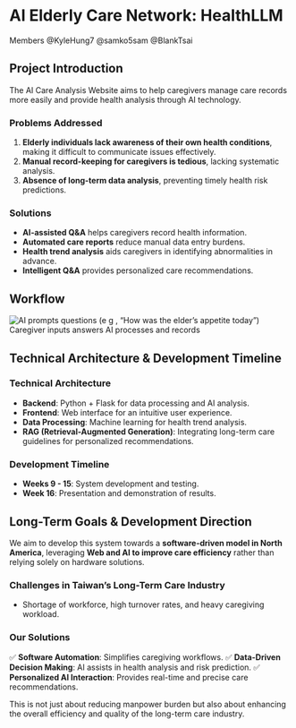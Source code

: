 # AI Elderly Care Network: HealthLLM
Members @KyleHung7 @samko5sam @BlankTsai
## Project Introduction
The AI Care Analysis Website aims to help caregivers manage care records more easily and provide health analysis through AI technology.

### **Problems Addressed**
1. **Elderly individuals lack awareness of their own health conditions**, making it difficult to communicate issues effectively.
2. **Manual record-keeping for caregivers is tedious**, lacking systematic analysis.
3. **Absence of long-term data analysis**, preventing timely health risk predictions.

### **Solutions**
- **AI-assisted Q&A** helps caregivers record health information.
- **Automated care reports** reduce manual data entry burdens.
- **Health trend analysis** aids caregivers in identifying abnormalities in advance.
- **Intelligent Q&A** provides personalized care recommendations.

## Workflow
![AI prompts questions (e g , “How was the elder’s appetite today”) Caregiver inputs answers AI processes and records](https://github.com/user-attachments/assets/682b4e83-586f-4a9e-8642-fed37e1f9849)

## Technical Architecture & Development Timeline

### **Technical Architecture**
- **Backend**: Python + Flask for data processing and AI analysis.
- **Frontend**: Web interface for an intuitive user experience.
- **Data Processing**: Machine learning for health trend analysis.
- **RAG (Retrieval-Augmented Generation)**: Integrating long-term care guidelines for personalized recommendations.

### **Development Timeline**
- **Weeks 9 - 15**: System development and testing.
- **Week 16**: Presentation and demonstration of results.

## Long-Term Goals & Development Direction
We aim to develop this system towards a **software-driven model in North America**, leveraging **Web and AI to improve care efficiency** rather than relying solely on hardware solutions.

### **Challenges in Taiwan’s Long-Term Care Industry**
- Shortage of workforce, high turnover rates, and heavy caregiving workload.

### **Our Solutions**
✅ **Software Automation**: Simplifies caregiving workflows.
✅ **Data-Driven Decision Making**: AI assists in health analysis and risk prediction.
✅ **Personalized AI Interaction**: Provides real-time and precise care recommendations.

This is not just about reducing manpower burden but also about enhancing the overall efficiency and quality of the long-term care industry.


